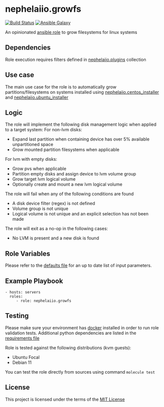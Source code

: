 # nephelaiio.growfs

[![Build Status](https://github.com/nephelaiio/ansible-role-growfs/actions/workflows/molecule.yml/badge.svg)](https://github.com/nephelaiio/ansible-role-growfs/actions/workflows/molecule.yml)
[![Ansible Galaxy](http://img.shields.io/badge/ansible--galaxy-nephelaiio.growfs.vim-blue.svg)](https://galaxy.ansible.com/nephelaiio/growfs/)

An opinionated [ansible role](https://galaxy.ansible.com/nephelaiio/growfs) to grow filesystems for linux systems

## Dependencies

Role execution requires filters defined in [nephelaiio.plugins](https://galaxy.ansible.com/ui/repo/published/nephelaiio/plugins/) collection

## Use case

The main use case for the role is to automatically grow partitions/filesystems on systems installed using [nephelaiio.centos_installer](https://galaxy.ansible.com/nephelaiio/centos_installer) and [nephelaiio.ubuntu_installer](https://galaxy.ansible.com/nephelaiio/ubuntu_installer)

## Logic

The role will implement the following disk management logic when applied to a target system:
For non-lvm disks:

- Expand last partition when containing device has over 5% available unpartitioned space
- Grow mounted partition filesystems when applicable

For lvm with empty disks:

- Grow pvs when applicable
- Partition empty disks and assign device to lvm volume group
- Grow target lvm logical volume
- Optionally create and mount a new lvm logical volume

The role will fail when any of the following conditions are found

- A disk device filter (regex) is not defined
- Volume group is not unique
- Logical volume is not unique and an explicit selection has not been made

The role will exit as a no-op in the following cases:

- No LVM is present and a new disk is found

## Role Variables

Please refer to the [defaults file](/defaults/main.yml) for an up to date list of input parameters.

## Example Playbook

```
- hosts: servers
  roles:
     - role: nephelaiio.growfs
```

## Testing

Please make sure your environment has [docker](https://www.docker.com) installed in order to run role validation tests. Additional python dependencies are listed in the [requirements file](https://github.com/nephelaiio/ansible-role-requirements/blob/master/requirements.txt)

Role is tested against the following distributions (kvm guests):

- Ubuntu Focal
- Debian 11

You can test the role directly from sources using command `molecule test`

## License

This project is licensed under the terms of the [MIT License](/LICENSE)
